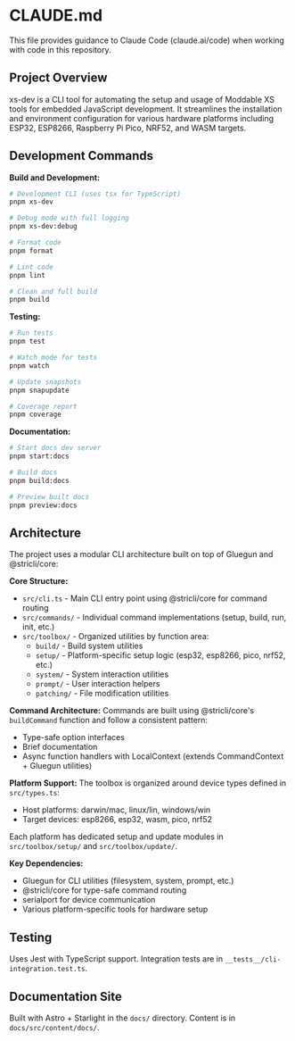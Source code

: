 # CLAUDE.md

This file provides guidance to Claude Code (claude.ai/code) when working with code in this repository.

## Project Overview

xs-dev is a CLI tool for automating the setup and usage of Moddable XS tools for embedded JavaScript development. It streamlines the installation and environment configuration for various hardware platforms including ESP32, ESP8266, Raspberry Pi Pico, NRF52, and WASM targets.

## Development Commands

**Build and Development:**
```bash
# Development CLI (uses tsx for TypeScript)
pnpm xs-dev

# Debug mode with full logging
pnpm xs-dev:debug

# Format code
pnpm format

# Lint code
pnpm lint

# Clean and full build
pnpm build
```

**Testing:**
```bash
# Run tests
pnpm test

# Watch mode for tests
pnpm watch

# Update snapshots
pnpm snapupdate

# Coverage report
pnpm coverage
```

**Documentation:**
```bash
# Start docs dev server
pnpm start:docs

# Build docs
pnpm build:docs

# Preview built docs
pnpm preview:docs
```

## Architecture

The project uses a modular CLI architecture built on top of Gluegun and @stricli/core:

**Core Structure:**
- `src/cli.ts` - Main CLI entry point using @stricli/core for command routing
- `src/commands/` - Individual command implementations (setup, build, run, init, etc.)
- `src/toolbox/` - Organized utilities by function area:
  - `build/` - Build system utilities
  - `setup/` - Platform-specific setup logic (esp32, esp8266, pico, nrf52, etc.)
  - `system/` - System interaction utilities
  - `prompt/` - User interaction helpers
  - `patching/` - File modification utilities

**Command Architecture:**
Commands are built using @stricli/core's `buildCommand` function and follow a consistent pattern:
- Type-safe option interfaces
- Brief documentation
- Async function handlers with LocalContext (extends CommandContext + Gluegun utilities)

**Platform Support:**
The toolbox is organized around device types defined in `src/types.ts`:
- Host platforms: darwin/mac, linux/lin, windows/win  
- Target devices: esp8266, esp32, wasm, pico, nrf52

Each platform has dedicated setup and update modules in `src/toolbox/setup/` and `src/toolbox/update/`.

**Key Dependencies:**
- Gluegun for CLI utilities (filesystem, system, prompt, etc.)
- @stricli/core for type-safe command routing
- serialport for device communication
- Various platform-specific tools for hardware setup

## Testing

Uses Jest with TypeScript support. Integration tests are in `__tests__/cli-integration.test.ts`.

## Documentation Site

Built with Astro + Starlight in the `docs/` directory. Content is in `docs/src/content/docs/`.